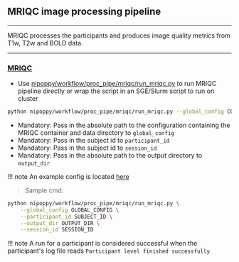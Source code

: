 ## MRIQC image processing pipeline

---

MRIQC processes the participants and produces image quality metrics from T1w, T2w and BOLD data.

---


### [MRIQC](https://mriqc.readthedocs.io/en/latest/)
- Use [nipoppy/workflow/proc_pipe/mriqc/run_mriqc.py](https://github.com/neurodatascience/nipoppy/blob/main/nipoppy/workflow/proc_pipe/mriqc/run_mriqc.py) to run MRIQC pipeline directly or wrap the script in an SGE/Slurm script to run on cluster

```bash
python nipoppy/workflow/proc_pipe/mriqc/run_mriqc.py --global_config CONFIG.JSON --subject_id 001 --output_dir OUTPUT_DIR_PATH
```

- Mandatory: Pass in the absolute path to the configuration containing the MRIQC container and data directory to `global_config`
- Mandatory: Pass in the subject id to `participant_id`
- Mandatory: Pass in the subject id to `session_id`
- Mandatory: Pass in the absolute path to the output directory to `output_dir`

!!! note
	An example config is located [here](https://github.com/neurodatascience/nipoppy/blob/main/nipoppy/sample_global_configs.json)

> Sample cmd:
```bash
python nipoppy/workflow/proc_pipe/mriqc/run_mriqc.py \
 	--global_config GLOBAL_CONFIG \
 	--participant_id SUBJECT_ID \
 	--output_dir OUTPUT_DIR \
 	--session_id SESSION_ID
```

!!! note
	A run for a participant is considered successful when the participant's log file reads `Participant level finished successfully`

